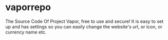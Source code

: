 # vaporrepo
 The Source Code Of Project Vapor, free to use and secure!
It is easy to set up and has settings so you can easily change the website's url, or icon, or currency name etc.